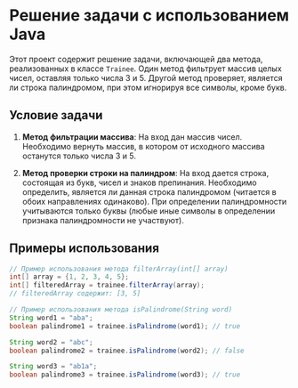 # Решение задачи с использованием Java

Этот проект содержит решение задачи, включающей два метода, реализованных в классе `Trainee`. Один метод фильтрует массив целых чисел, оставляя только числа 3 и 5. Другой метод проверяет, является ли строка палиндромом, при этом игнорируя все символы, кроме букв.

## Условие задачи

1. **Метод фильтрации массива**: На вход дан массив чисел. Необходимо вернуть массив, в котором от исходного массива останутся только числа 3 и 5.

2. **Метод проверки строки на палиндром**: На вход дается строка, состоящая из букв, чисел и знаков препинания. Необходимо определить, является ли данная строка палиндромом (читается в обоих направлениях одинаково). При определении палиндромности учитываются только буквы (любые иные символы в определении признака палиндромности не участвуют).

## Примеры использования

```java
// Пример использования метода filterArray(int[] array)
int[] array = {1, 2, 3, 4, 5};
int[] filteredArray = trainee.filterArray(array);
// filteredArray содержит: [3, 5]

// Пример использования метода isPalindrome(String word)
String word1 = "aba";
boolean palindrome1 = trainee.isPalindrome(word1); // true

String word2 = "abc";
boolean palindrome2 = trainee.isPalindrome(word2); // false

String word3 = "ab1a";
boolean palindrome3 = trainee.isPalindrome(word3); // true
